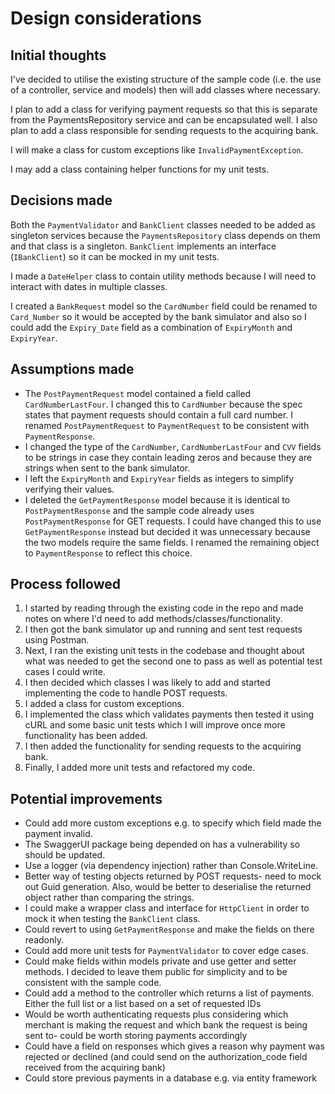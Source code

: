 # Design considerations

## Initial thoughts

I've decided to utilise the existing structure of the sample code (i.e. the use of a controller, service and models) then will add classes where necessary.

I plan to add a class for verifying payment requests so that this is separate from the PaymentsRepository service and can be encapsulated well.
I also plan to add a class responsible for sending requests to the acquiring bank.

I will make a class for custom exceptions like `InvalidPaymentException`.

I may add a class containing helper functions for my unit tests.

## Decisions made

Both the `PaymentValidator` and `BankClient` classes needed to be added as singleton services because the `PaymentsRepository` class depends on them and that class is a singleton.
`BankClient` implements an interface (`IBankClient`) so it can be mocked in my unit tests.

I made a `DateHelper` class to contain utility methods because I will need to interact with dates in multiple classes.

I created a `BankRequest` model so the `CardNumber` field could be renamed to `Card_Number` so it would be accepted by the bank simulator and also so I could add the `Expiry_Date` field as a combination of `ExpiryMonth` and `ExpiryYear`.

## Assumptions made

- The `PostPaymentRequest` model contained a field called `CardNumberLastFour`. I changed this to `CardNumber` because the spec states that payment requests should contain a full card number. I renamed `PostPaymentRequest` to `PaymentRequest` to be consistent with `PaymentResponse`.
- I changed the type of the `CardNumber`, `CardNumberLastFour` and `CVV` fields to be strings in case they contain leading zeros and because they are strings when sent to the bank simulator.
- I left the `ExpiryMonth` and `ExpiryYear` fields as integers to simplify verifying their values.
- I deleted the `GetPaymentResponse` model because it is identical to `PostPaymentResponse` and the sample code already uses `PostPaymentResponse` for GET requests. I could have changed this to use `GetPaymentResponse` instead but decided it was unnecessary because the two models require the same fields. I renamed the remaining object to `PaymentResponse` to reflect this choice.

## Process followed

1. I started by reading through the existing code in the repo and made notes on where I'd need to add methods/classes/functionality.
2. I then got the bank simulator up and running and sent test requests using Postman.
3. Next, I ran the existing unit tests in the codebase and thought about what was needed to get the second one to pass as well as potential test cases I could write.
4. I then decided which classes I was likely to add and started implementing the code to handle POST requests.
5. I added a class for custom exceptions.
6. I implemented the class which validates payments then tested it using cURL and some basic unit tests which I will improve once more functionality has been added.
7. I then added the functionality for sending requests to the acquiring bank. 
8. Finally, I added more unit tests and refactored my code.

## Potential improvements

- Could add more custom exceptions e.g. to specify which field made the payment invalid.
- The SwaggerUI package being depended on has a vulnerability so should be updated.
- Use a logger (via dependency injection) rather than Console.WriteLine.
- Better way of testing objects returned by POST requests- need to mock out Guid generation. Also, would be better to deserialise the returned object rather than comparing the strings.
- I could make a wrapper class and interface for `HttpClient` in order to mock it when testing the `BankClient` class.
- Could revert to using `GetPaymentResponse` and make the fields on there readonly.
- Could add more unit tests for `PaymentValidator` to cover edge cases.
- Could make fields within models private and use getter and setter methods. I decided to leave them public for simplicity and to be consistent with the sample code.
- Could add a method to the controller which returns a list of payments. Either the full list or a list based on a set of requested IDs
- Would be worth authenticating requests plus considering which merchant is making the request and which bank the request is being sent to- could be worth storing payments accordingly
- Could have a field on responses which gives a reason why payment was rejected or declined (and could send on the authorization_code field received from the acquiring bank)
- Could store previous payments in a database e.g. via entity framework